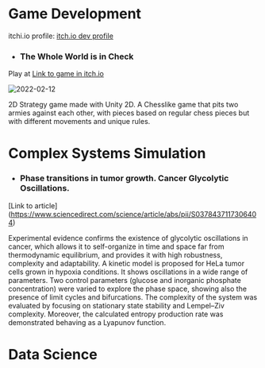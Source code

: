 # Game Development

itchi.io profile:    [itch.io dev profile](https://rrdito.itch.io)

- ### The Whole World is in Check

Play at [Link to game in itch.io](https://rrdito.itch.io/whole-world-check)

![2022-02-12](https://user-images.githubusercontent.com/100057221/206401412-e6169b54-3742-448f-93d6-7525a8019a26.gif)

2D Strategy game made with Unity 2D. A Chesslike game that pits two armies against each other, with pieces based on regular chess pieces but with different movements and unique rules.


# Complex Systems Simulation

- ### Phase transitions in tumor growth. Cancer Glycolytic Oscillations.

[Link to article] (https://www.sciencedirect.com/science/article/abs/pii/S0378437117306404)

Experimental evidence confirms the existence of glycolytic oscillations in cancer, which allows it to self-organize in time and space far from thermodynamic equilibrium, and provides it with high robustness, complexity and adaptability. A kinetic model is proposed for HeLa tumor cells grown in hypoxia conditions. It shows oscillations in a wide range of parameters. Two control parameters (glucose and inorganic phosphate concentration) were varied to explore the phase space, showing also the presence of limit cycles and bifurcations. The complexity of the system was evaluated by focusing on stationary state stability and Lempel–Ziv complexity. Moreover, the calculated entropy production rate was demonstrated behaving as a Lyapunov function.





# Data Science
